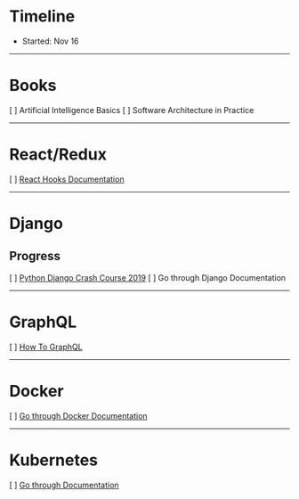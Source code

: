 # Timeline
- Started: Nov 16

---
# Books
[ ] Artificial Intelligence Basics
[ ] Software Architecture in Practice

---
# React/Redux
[ ] [React Hooks Documentation](https://reactjs.org/docs/hooks-intro.html)

---
# Django

## Progress 
[ ] [Python Django Crash Course 2019](https://www.youtube.com/watch?v=e1IyzVyrLSU)
[ ] Go through Django Documentation

---
# GraphQL
[ ] [How To GraphQL](https://www.howtographql.com/)

---
# Docker
[ ] [Go through Docker Documentation](https://docs.docker.com/)

---
# Kubernetes
[ ] [Go through Documentation](https://kubernetes.io/docs/home/)

